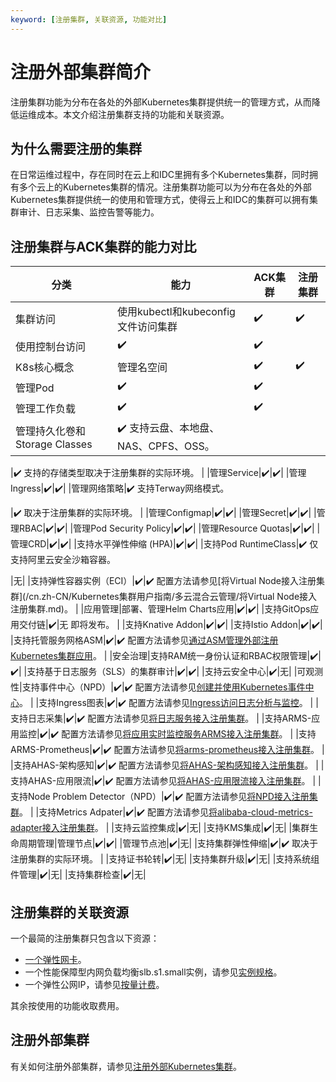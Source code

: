 ```yaml
---
keyword: [注册集群, 关联资源, 功能对比]
---
```


# 注册外部集群简介

注册集群功能为分布在各处的外部Kubernetes集群提供统一的管理方式，从而降低运维成本。本文介绍注册集群支持的功能和关联资源。

## 为什么需要注册的集群

在日常运维过程中，存在同时在云上和IDC里拥有多个Kubernetes集群，同时拥有多个云上的Kubernetes集群的情况。注册集群功能可以为分布在各处的外部Kubernetes集群提供统一的使用和管理方式，使得云上和IDC的集群可以拥有集群审计、日志采集、监控告警等能力。

## 注册集群与ACK集群的能力对比

|分类|能力|ACK集群|注册集群|
|--|--|-----|----|
|集群访问|使用kubectl和kubeconfig文件访问集群|✔️|✔️|
|使用控制台访问|✔️|✔️|
|K8s核心概念|管理名空间|✔️|✔️|
|管理Pod|✔️|✔️|
|管理工作负载|✔️|✔️|
|管理持久化卷和Storage Classes|✔️ 支持云盘、本地盘、NAS、CPFS、OSS。

|✔️ 支持的存储类型取决于注册集群的实际环境。 |
|管理Service|✔️|✔️|
|管理Ingress|✔️|✔️|
|管理网络策略|✔️ 支持Terway网络模式。

|✔️ 取决于注册集群的实际环境。 |
|管理Configmap|✔️|✔️|
|管理Secret|✔️|✔️|
|管理RBAC|✔️|✔️|
|管理Pod Security Policy|✔️|✔️|
|管理Resource Quotas|✔️|✔️|
|管理CRD|✔️|✔️|
|支持水平弹性伸缩 \(HPA\)|✔️|✔️|
|支持Pod RuntimeClass|✔️ 仅支持阿里云安全沙箱容器。

|无|
|支持弹性容器实例（ECI）|✔️|✔️ 配置方法请参见[将Virtual Node接入注册集群](/cn.zh-CN/Kubernetes集群用户指南/多云混合云管理/将Virtual Node接入注册集群.md)。 |
|应用管理|部署、管理Helm Charts应用|✔️|✔️|
|支持GitOps应用交付链|✔️|无 即将发布。 |
|支持Knative Addon|✔️|✔️|
|支持Istio Addon|✔️|✔️|
|支持托管服务网格ASM|✔️|✔️ 配置方法请参见[通过ASM管理外部注册Kubernetes集群应用]()。 |
|安全治理|支持RAM统一身份认证和RBAC权限管理|✔️|✔️|
|支持基于日志服务（SLS）的集群审计|✔️|✔️|
|支持云安全中心|✔️|无|
|可观测性|支持事件中心（NPD）|✔️|✔️ 配置方法请参见[创建并使用Kubernetes事件中心](/cn.zh-CN/应用中心（App）/K8S事件中心/创建并使用Kubernetes事件中心.md)。 |
|支持Ingress图表|✔️|✔️ 配置方法请参见[Ingress访问日志分析与监控](/cn.zh-CN/Kubernetes集群用户指南/网络管理/Ingress管理/Ingress访问日志分析与监控.md)。 |
|支持日志采集|✔️|✔️ 配置方法请参见[将日志服务接入注册集群](/cn.zh-CN/Kubernetes集群用户指南/多云混合云管理/将日志服务接入注册集群.md)。 |
|支持ARMS-应用监控|✔️|✔️ 配置方法请参见[将应用实时监控服务ARMS接入注册集群](/cn.zh-CN/Kubernetes集群用户指南/多云混合云管理/将应用实时监控服务ARMS接入注册集群.md)。 |
|支持ARMS-Prometheus|✔️|✔️ 配置方法请参见[将arms-prometheus接入注册集群](/cn.zh-CN/Kubernetes集群用户指南/多云混合云管理/将arms-prometheus接入注册集群.md)。 |
|支持AHAS-架构感知|✔️|✔️ 配置方法请参见[将AHAS-架构感知接入注册集群](/cn.zh-CN/Kubernetes集群用户指南/多云混合云管理/将AHAS-架构感知接入注册集群.md)。 |
|支持AHAS-应用限流|✔️|✔️ 配置方法请参见[将AHAS-应用限流接入注册集群](/cn.zh-CN/Kubernetes集群用户指南/多云混合云管理/将AHAS-应用限流接入注册集群.md)。 |
|支持Node Problem Detector（NPD）|✔️|✔️ 配置方法请参见[将NPD接入注册集群](/cn.zh-CN/Kubernetes集群用户指南/多云混合云管理/将NPD接入注册集群.md)。 |
|支持Metrics Adpater|✔️|✔️ 配置方法请参见[将alibaba-cloud-metrics-adapter接入注册集群](/cn.zh-CN/Kubernetes集群用户指南/多云混合云管理/将alibaba-cloud-metrics-adapter接入注册集群.md)。 |
|支持云监控集成|✔️|无|
|支持KMS集成|✔️|无|
|集群生命周期管理|管理节点|✔️|✔️|
|管理节点池|✔️|无|
|支持集群弹性伸缩|✔️|✔️ 取决于注册集群的实际环境。 |
|支持证书轮转|✔️|无|
|支持集群升级|✔️|无|
|支持系统组件管理|✔️|无|
|支持集群检查|✔️|无|

## 注册集群的关联资源

一个最简的注册集群只包含以下资源：

-   [一个弹性网卡](/cn.zh-CN/网络/弹性网卡/弹性网卡概述.md)。
-   一个性能保障型内网负载均衡slb.s1.small实例，请参见[实例规格](/cn.zh-CN/传统型负载均衡CLB/用户指南/实例/实例概述.md)。
-   一个弹性公网IP，请参见[按量计费](/cn.zh-CN/产品定价/按量计费.md)。

其余按使用的功能收取费用。

## 注册外部集群

有关如何注册外部集群，请参见[注册外部Kubernetes集群](/cn.zh-CN/Kubernetes集群用户指南/多云混合云管理/注册外部Kubernetes集群.md)。


